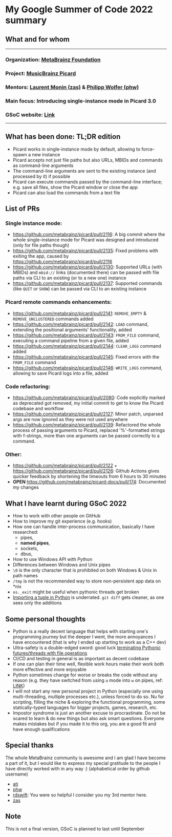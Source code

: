# My Google Summer of Code 2022 summary

## What and for whom
---
### Organization: [MetaBrainz Foundation](https://github.com/metabrainz)
### Project: [MusicBrainz Picard](https://github.com/metabrainz/picard)
### Mentors: [Laurent Monin (zas)](https://github.com/zas) & [Philipp Wolfer (phw)](https://github.com/phw)
### Main focus: Introducing single-instance mode in Picard 3.0
### GSoC website: [Link](https://summerofcode.withgoogle.com/programs/2022/projects/ItQ0NNLd)
---
## What has been done: TL;DR edition
- Picard works in single-instance mode by default, allowing to force-spawn a new instance
- Picard accepts not just file paths but also URLs, MBIDs and commands as command-line arguments
- The command-line arguments are sent to the existing instance (and processed by it) if possible
- Picard can execute commands passed by the command-line interface; e.g. save all files, show the Picard window or close the app
- Picard can also load the commands from a text file

## List of PRs
### Single instance mode:
- https://github.com/metabrainz/picard/pull/2116: A big commit where the whole single-instance mode for Picard was designed and introduced (only for file paths though)
- https://github.com/metabrainz/picard/pull/2135: Fixed problems with exiting the app, caused by https://github.com/metabrainz/picard/pull/2116
- https://github.com/metabrainz/picard/pull/2130: Supported URLs (with MBIDs) and `mbid://` links (documented there) can be passed with file paths via CLI to an existing (or to a new one) instance
- https://github.com/metabrainz/picard/pull/2137: Supported commands (like `QUIT` or `SHOW`) can be passed via CLI to an existing instance

### Picard remote commands enhancements:
- https://github.com/metabrainz/picard/pull/2141: `REMOVE_EMPTY` & `REMOVE_UNCLUSTERED` commands added
- https://github.com/metabrainz/picard/pull/2142: `LOAD` command, extending the positional arguments' functionality, added
- https://github.com/metabrainz/picard/pull/2143: `FROM_FILE` command, executing a command pipeline from a given file, added
- https://github.com/metabrainz/picard/pull/2144: `CLEAR_LOGS` command added
- https://github.com/metabrainz/picard/pull/2145: Fixed errors with the `FROM_FILE` command
- https://github.com/metabrainz/picard/pull/2146: `WRITE_LOGS` command, allowing to save Picard logs into a file, added 

### Code refactoring:
- https://github.com/metabrainz/picard/pull/2080: Code explicitly marked as deprecated got removed, my initial commit to get to know the Picard codebase and workflow
- https://github.com/metabrainz/picard/pull/2127: Minor patch, unparsed args are now ignored as they were not used anywhere
- https://github.com/metabrainz/picard/pull/2139: Refactored the whole process of passing arguments to Picard, replaced '%'-formatted strings with f-strings, more than one arguments can be passed correctly to a command.

### Other:
- https://github.com/metabrainz/picard/pull/2122 + https://github.com/metabrainz/picard/pull/2126: Github Actions gives quicker feedback by shortening the timeouts from 6 hours to 30 minutes
- **OPEN** https://github.com/metabrainz/picard-docs/pull/174: Documented my changes

## What I have learnt during GSoC 2022
- How to work with other people on GitHub
- How to improve my git experience (e.g. hooks)
- How one can handle inter-process communication, basically I have researched:
  - pipes,
  - **named pipes**,
  - sockets,
  - dbus,
- How to use Windows API with Python
- Differences between Windows and Unix pipes
- `\0` is the only character that is prohibited on both Windows & Unix in path names
- `/tmp` is not the recommended way to store non-persistent app data on *nix
- `os._exit` might be useful when pythonic threads get broken
- [Importing a tuple in Python](https://github.com/django/django/blob/main/django/contrib/auth/views.py#L12-L17) is underrated. `git diff` gets cleaner, as one sees only the additions

## Some personal thoughts
- Python is a really decent language that helps with starting one's programming journey but the deeper I went, the more annoyances I have encountered (that is why I ended up starting to work as a C++ dev)
- Ultra-safety is a double-edged sword: good luck [terminating Pythonic futures/threads with file operations](https://github.com/skelly37/picard/blob/master/picard/util/pipe.py#L242-L244)
- CI/CD and testing in general is as important as decent codebase
- If one can plan their time well, flexible work hours make their work both more effective and more enjoyable
- Python sometimes change for worse or breaks the code without any reason (e.g. they have switched from using `a` mode into `w` on pipes, ref: [LINK](https://www.mail-archive.com/python-bugs-list@python.org/msg280900.html))
- I will not start any new personal project in Python (especially one using multi-threading, multiple processes etc.), unless forced to do so. Nu for scripting, filling the niche & exploring the functional programming, some statically-typed languages for bigger projects, games, research, etc.
- Impostor syndrome is just an another excuse to procrastinate. Do not be scared to learn & do new things but also ask smart questions. Everyone makes mistakes but if you made it to this org, you are a good fit and have enough qualifications


## Special thanks
The whole MetaBrainz community is awesome and I am glad I have become a part of it, but I would like to express my special gratitude to the people I have directly worked with in any way :) (alphabetical order by github username)

- [atj](https://github.com/atj)
- [phw](https://github.com/phw)
- [rdswift](https://github.com/rdswift): You were so helpful I consider you my 3rd mentor here.
- [zas](https://github.com/zas)

## Note
This is not a final version, GSoC is planned to last until September

